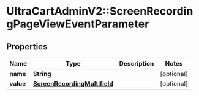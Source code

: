 # UltraCartAdminV2::ScreenRecordingPageViewEventParameter

## Properties
Name | Type | Description | Notes
------------ | ------------- | ------------- | -------------
**name** | **String** |  | [optional] 
**value** | [**ScreenRecordingMultifield**](ScreenRecordingMultifield.md) |  | [optional] 


